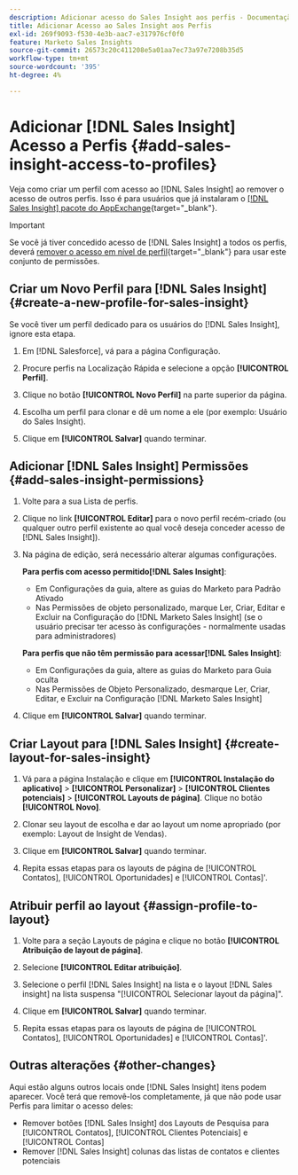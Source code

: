 ```yaml
---
description: Adicionar acesso do Sales Insight aos perfis - Documentação do Marketo - Documentação do produto
title: Adicionar Acesso ao Sales Insight aos Perfis
exl-id: 269f9093-f530-4e3b-aac7-e317976cf0f0
feature: Marketo Sales Insights
source-git-commit: 26573c20c411208e5a01aa7ec73a97e7208b35d5
workflow-type: tm+mt
source-wordcount: '395'
ht-degree: 4%

---
```


# Adicionar [!DNL Sales Insight] Acesso a Perfis {#add-sales-insight-access-to-profiles}

Veja como criar um perfil com acesso ao [!DNL Sales Insight] ao remover o acesso de outros perfis. Isso é para usuários que já instalaram o [[!DNL Sales Insight] pacote do AppExchange](/help/marketo/product-docs/marketo-sales-insight/msi-for-salesforce/installation/install-marketo-sales-insight-package-in-salesforce-appexchange.md){target="_blank"}.

>[!IMPORTANT]
>
>Se você já tiver concedido acesso de [!DNL Sales Insight] a todos os perfis, deverá [remover o acesso em nível de perfil](/help/marketo/product-docs/marketo-sales-insight/msi-for-salesforce/configuration/remove-sales-insight-access.md){target="_blank"} para usar este conjunto de permissões.

## Criar um Novo Perfil para [!DNL Sales Insight] {#create-a-new-profile-for-sales-insight}

Se você tiver um perfil dedicado para os usuários do [!DNL Sales Insight], ignore esta etapa.

1. Em [!DNL Salesforce], vá para a página Configuração.

1. Procure perfis na Localização Rápida e selecione a opção **[!UICONTROL Perfil]**.

1. Clique no botão **[!UICONTROL Novo Perfil]** na parte superior da página.

1. Escolha um perfil para clonar e dê um nome a ele (por exemplo: Usuário do Sales Insight).

1. Clique em **[!UICONTROL Salvar]** quando terminar.

## Adicionar [!DNL Sales Insight] Permissões {#add-sales-insight-permissions}

1. Volte para a sua Lista de perfis.

1. Clique no link **[!UICONTROL Editar]** para o novo perfil recém-criado (ou qualquer outro perfil existente ao qual você deseja conceder acesso de [!DNL Sales Insight]).

1. Na página de edição, será necessário alterar algumas configurações.

   **Para perfis com acesso permitido[!DNL Sales Insight]**:

   * Em Configurações da guia, altere as guias do Marketo para Padrão Ativado
   * Nas Permissões de objeto personalizado, marque Ler, Criar, Editar e Excluir na Configuração do [!DNL Marketo Sales Insight] (se o usuário precisar ter acesso às configurações - normalmente usadas para administradores)

   **Para perfis que não têm permissão para acessar[!DNL Sales Insight]**:

   * Em Configurações da guia, altere as guias do Marketo para Guia oculta
   * Nas Permissões de Objeto Personalizado, desmarque Ler, Criar, Editar, e Excluir na Configuração [!DNL Marketo Sales Insight]

1. Clique em **[!UICONTROL Salvar]** quando terminar.

## Criar Layout para [!DNL Sales Insight] {#create-layout-for-sales-insight}

1. Vá para a página Instalação e clique em **[!UICONTROL Instalação do aplicativo]** > **[!UICONTROL Personalizar]** > **[!UICONTROL Clientes potenciais]** > **[!UICONTROL Layouts de página]**. Clique no botão **[!UICONTROL Novo]**.

1. Clonar seu layout de escolha e dar ao layout um nome apropriado (por exemplo: Layout de Insight de Vendas).

1. Clique em **[!UICONTROL Salvar]** quando terminar.

1. Repita essas etapas para os layouts de página de [!UICONTROL Contatos], [!UICONTROL Oportunidades] e [!UICONTROL Contas]&#39;.

## Atribuir perfil ao layout {#assign-profile-to-layout}

1. Volte para a seção Layouts de página e clique no botão **[!UICONTROL Atribuição de layout de página]**.

1. Selecione **[!UICONTROL Editar atribuição]**.

1. Selecione o perfil [!DNL Sales Insight] na lista e o layout [!DNL Sales insight] na lista suspensa &quot;[!UICONTROL Selecionar layout da página]&quot;.

1. Clique em **[!UICONTROL Salvar]** quando terminar.

1. Repita essas etapas para os layouts de página de [!UICONTROL Contatos], [!UICONTROL Oportunidades] e [!UICONTROL Contas]&#39;.

## Outras alterações {#other-changes}

Aqui estão alguns outros locais onde [!DNL Sales Insight] itens podem aparecer. Você terá que removê-los completamente, já que não pode usar Perfis para limitar o acesso deles:

* Remover botões [!DNL Sales Insight] dos Layouts de Pesquisa para [!UICONTROL Contatos], [!UICONTROL Clientes Potenciais] e [!UICONTROL Contas]
* Remover [!DNL Sales Insight] colunas das listas de contatos e clientes potenciais
